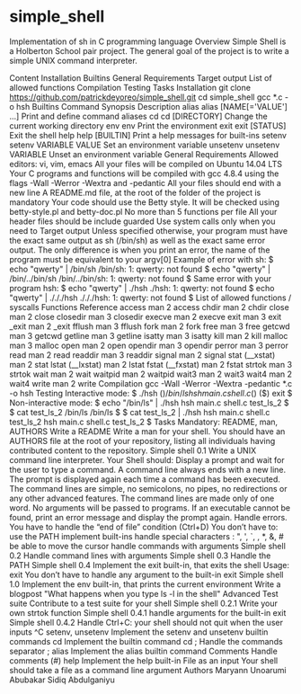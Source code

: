 # simple_shell
Implementation of sh in C programming language
Overview
Simple Shell is a Holberton School pair project. The general goal of the project is to write a simple UNIX command interpreter.

Content
Installation
Builtins
General Requirements
Target output
List of allowed functions
Compilation
Testing
Tasks
Installation
git clone https://github.com/patrickdeyoreo/simple_shell.git
cd simple_shell
gcc *.c -o hsh
Builtins
Command	Synopsis	Description
alias	alias [NAME[='VALUE'] ...]	Print and define command aliases
cd	cd [DIRECTORY]	Change the current working directory
env	env	Print the environment
exit	exit [STATUS]	Exit the shell
help	help [BUILTIN]	Print a help messages for built-ins
setenv	setenv VARIABLE VALUE	Set an environment variable
unsetenv	unsetenv VARIABLE	Unset an environment variable
General Requirements
Allowed editors: vi, vim, emacs
All your files will be compiled on Ubuntu 14.04 LTS
Your C programs and functions will be compiled with gcc 4.8.4 using the flags -Wall -Werror -Wextra and -pedantic
All your files should end with a new line
A README.md file, at the root of the folder of the project is mandatory
Your code should use the Betty style. It will be checked using betty-style.pl and betty-doc.pl
No more than 5 functions per file
All your header files should be include guarded
Use system calls only when you need to
Target output
Unless specified otherwise, your program must have the exact same output as sh (/bin/sh) as well as the exact same error output.
The only difference is when you print an error, the name of the program must be equivalent to your argv[0]
Example of error with sh:
$ echo "qwerty" | /bin/sh
/bin/sh: 1: qwerty: not found
$ echo "qwerty" | /bin/../bin/sh
/bin/../bin/sh: 1: qwerty: not found
$
Same error with your program hsh:
$ echo "qwerty" | ./hsh
./hsh: 1: qwerty: not found
$ echo "qwerty" | ./././hsh
./././hsh: 1: qwerty: not found
$
List of allowed functions / syscalls
Functions	Reference
access	man 2 access
chdir	man 2 chdir
close	man 2 close
closedir	man 3 closedir
execve	man 2 execve
exit	man 3 exit
_exit	man 2 _exit
fflush	man 3 fflush
fork	man 2 fork
free	man 3 free
getcwd	man 3 getcwd
getline	man 3 getline
isatty	man 3 isatty
kill	man 2 kill
malloc	man 3 malloc
open	man 2 open
opendir	man 3 opendir
perror	man 3 perror
read	man 2 read
readdir	man 3 readdir
signal	man 2 signal
stat	(__xstat) man 2 stat
lstat	(__lxstat) man 2 lstat
fstat	(__fxstat) man 2 fstat
strtok	man 3 strtok
wait	man 2 wait
waitpid	man 2 waitpid
wait3	man 2 wait3
wait4	man 2 wait4
write	man 2 write
Compilation
gcc -Wall -Werror -Wextra -pedantic *.c -o hsh 
Testing
Interactive mode:
$ ./hsh
($) /bin/ls
hsh main.c shell.c
($)
($) exit
$
Non-interactive mode:
$ echo "/bin/ls" | ./hsh
hsh main.c shell.c test_ls_2
$
$ cat test_ls_2
/bin/ls
/bin/ls
$
$ cat test_ls_2 | ./hsh
hsh main.c shell.c test_ls_2
hsh main.c shell.c test_ls_2
$
Tasks
Mandatory:
README, man, AUTHORS
Write a README
Write a man for your shell.
You should have an AUTHORS file at the root of your repository, listing all individuals having contributed content to the repository.
Simple shell 0.1
Write a UNIX command line interpreter.
Your Shell should: Display a prompt and wait for the user to type a command. A command line always ends with a new line. The prompt is displayed again each time a command has been executed. The command lines are simple, no semicolons, no pipes, no redirections or any other advanced features. The command lines are made only of one word. No arguments will be passed to programs. If an executable cannot be found, print an error message and display the prompt again. Handle errors. You have to handle the “end of file” condition (Ctrl+D)
You don’t have to: use the PATH implement built-ins handle special characters : ", ', `, , *, &, # be able to move the cursor handle commands with arguments
Simple shell 0.2
Handle command lines with arguments
Simple shell 0.3
Handle the PATH
Simple shell 0.4
Implement the exit built-in, that exits the shell
Usage: exit
You don’t have to handle any argument to the built-in exit
Simple shell 1.0
Implement the env built-in, that prints the current environment
Write a blogpost "What happens when you type ls -l in the shell"
Advanced
Test suite
Contribute to a test suite for your shell
Simple shell 0.2.1
Write your own strtok function
Simple shell 0.4.1
handle arguments for the built-in exit
Simple shell 0.4.2
Handle Ctrl+C: your shell should not quit when the user inputs ^C
setenv, unsetenv
Implement the setenv and unsetenv builtin commands
cd
Implement the builtin command cd
;
Handle the commands separator ;
alias
Implement the alias builtin command
Comments
Handle comments (#)
help
Implement the help built-in
File as an input
Your shell should take a file as a command line argument
Authors
Maryann Unoarumi
Abubakar Sidiq Abdulganiyu
